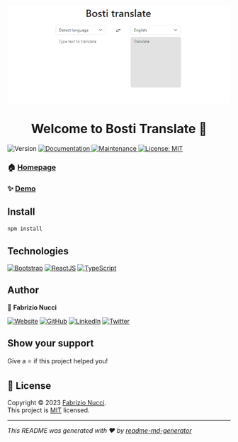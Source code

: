 ![Imagen del proyecto](https://github.com/fabrinucci/bosti-translate/blob/main/public/home.png)

<h1 align="center">Welcome to Bosti Translate 👋</h1>
<p>
  <img alt="Version" src="https://img.shields.io/badge/version-0.0.1 -blue.svg?cacheSeconds=2592000" />
  <a href="https://github.com/fabrinucci/bosti-translate#readme" target="_blank">
    <img alt="Documentation" src="https://img.shields.io/badge/documentation-yes-brightgreen.svg" />
  </a>
  <a href="https://github.com/fabrinucci/bosti-translate/graphs/commit-activity" target="_blank">
    <img alt="Maintenance" src="https://img.shields.io/badge/Maintained%3F-yes-green.svg" />
  </a>
  <a href="https://github.com/fabrinucci/bosti-translate/blob/master/LICENSE" target="_blank">
    <img alt="License: MIT" src="https://img.shields.io/github/license/fabrinucci/bosti-translate" />
  </a>
</p>

### 🏠 [Homepage](https://github.com/fabrinucci/bosti-translate)

### ✨ [Demo](https://bosti-translate.netlify.app/)

## Install

```sh
npm install
```

## Technologies

[![Bootstrap](https://img.shields.io/static/v1?label=&message=bootstrap&color=7952B3&logo=bootstrap&logoColor=white&style=for-the-badge)](https://getbootstrap.com/)
[![ReactJS](https://img.shields.io/static/v1?label=&message=reactjs&color=149ECA&logo=react&logoColor=white&style=for-the-badge)](https://react.dev/)
[![TypeScript](https://img.shields.io/static/v1?label=&message=typescript&color=3178C6&logo=typescript&logoColor=white&style=for-the-badge)](https://www.typescriptlang.org/)

## Author

👤 **Fabrizio Nucci**

[![Website](https://img.shields.io/static/v1?label=&message=website&color=CCCCF1&style=for-the-badge)](https://fabrinucci.github.io)
[![GitHub](https://img.shields.io/static/v1?label=&message=github&color=181717&logo=github&logoColor=white&style=for-the-badge)](https://github.com/fabrinucci)
[![LinkedIn](https://img.shields.io/static/v1?label=&message=linkedin&color=0A66C2&logo=linkedin&logoColor=white&style=for-the-badge)](https://linkedin.com/in/fabrinucci)
[![Twitter](https://img.shields.io/static/v1?label=&message=twitter&color=1D9BF0&logo=twitter&logoColor=white&style=for-the-badge)](https://twitter.com/FabrizioDev)

## Show your support

Give a ⭐️ if this project helped you!

## 📝 License

Copyright © 2023 [Fabrizio Nucci](https://github.com/fabrinucci).<br />
This project is [MIT](https://github.com/fabrinucci/bosti-translate/blob/master/LICENSE) licensed.

---

_This README was generated with ❤️ by [readme-md-generator](https://github.com/kefranabg/readme-md-generator)_
